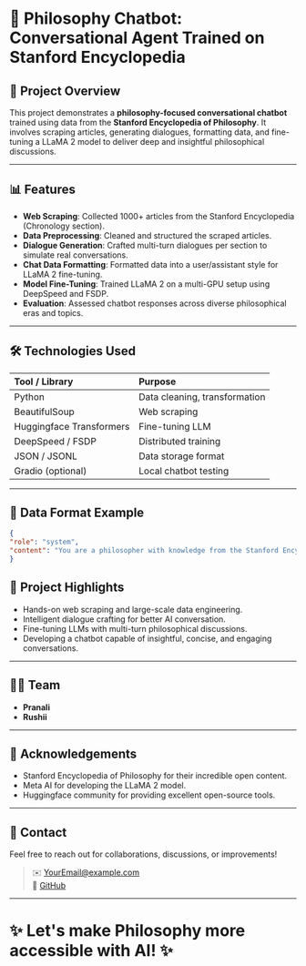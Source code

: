 # 🧠 Philosophy Chatbot: Conversational Agent Trained on Stanford Encyclopedia

## 📁 Project Overview
This project demonstrates a **philosophy-focused conversational chatbot** trained using data from the **Stanford Encyclopedia of Philosophy**. It involves scraping articles, generating dialogues, formatting data, and fine-tuning a LLaMA 2 model to deliver deep and insightful philosophical discussions.

---

## 📊 Features
- **Web Scraping**: Collected 1000+ articles from the Stanford Encyclopedia (Chronology section).
- **Data Preprocessing**: Cleaned and structured the scraped articles.
- **Dialogue Generation**: Crafted multi-turn dialogues per section to simulate real conversations.
- **Chat Data Formatting**: Formatted data into a user/assistant style for LLaMA 2 fine-tuning.
- **Model Fine-Tuning**: Trained LLaMA 2 on a multi-GPU setup using DeepSpeed and FSDP.
- **Evaluation**: Assessed chatbot responses across diverse philosophical eras and topics.

---

## 🛠️ Technologies Used
| Tool / Library  | Purpose |
|:----------------|:--------|
| Python | Data cleaning, transformation |
| BeautifulSoup | Web scraping |
| Huggingface Transformers | Fine-tuning LLM |
| DeepSpeed / FSDP | Distributed training |
| JSON / JSONL | Data storage format |
| Gradio (optional) | Local chatbot testing |

---

## 🧺 Data Format Example
```json
{
"role": "system",
"content": "You are a philosopher with knowledge from the Stanford Encyclopedia of Philosophy. Answer questions concisely and thoughtfully, maintaining a natural conversation flow."
}
```


## 🌟 Project Highlights
- Hands-on web scraping and large-scale data engineering.
- Intelligent dialogue crafting for better AI conversation.
- Fine-tuning LLMs with multi-turn philosophical discussions.
- Developing a chatbot capable of insightful, concise, and engaging conversations.

---

## 👩‍💻 Team
- **Pranali** 
- **Rushii** 

---

## 📜 Acknowledgements
- Stanford Encyclopedia of Philosophy for their incredible open content.
- Meta AI for developing the LLaMA 2 model.
- Huggingface community for providing excellent open-source tools.

---

## 📨 Contact
Feel free to reach out for collaborations, discussions, or improvements!

> ✉️ [YourEmail@example.com](rushisutar15@gmail.com)  
> 🔗  [GitHub](https://github.com/rushi15003)

---

# ✨ Let's make Philosophy more accessible with AI! ✨

